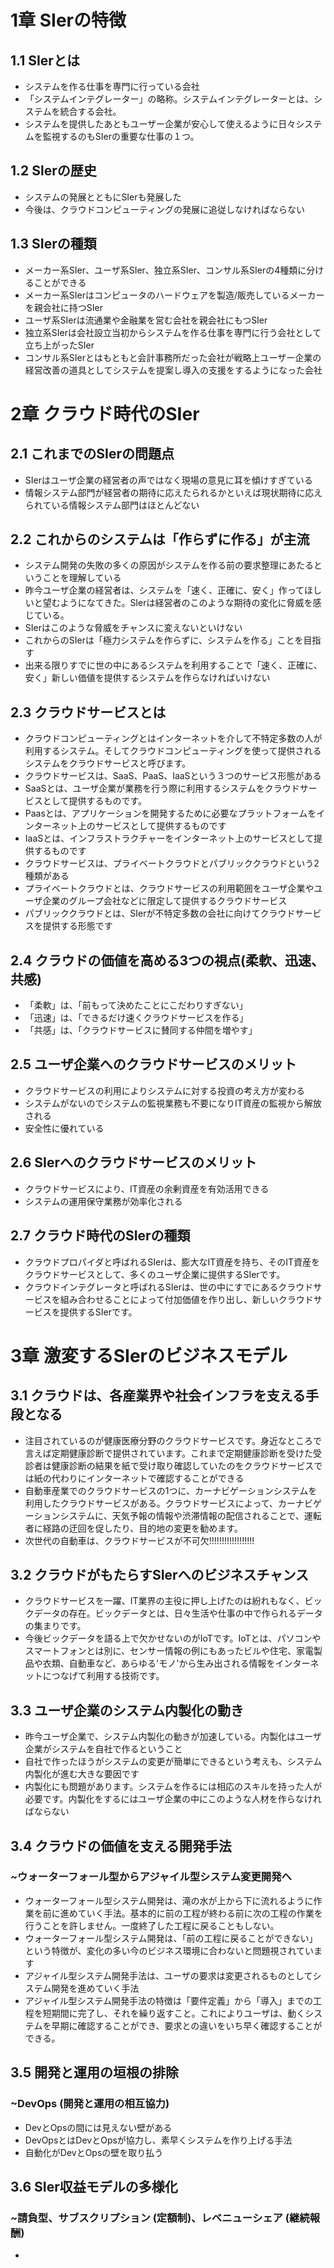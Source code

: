 #  1章 SIerの特徴

## 1.1 SIerとは

- システムを作る仕事を専門に行っている会社
- 「システムインテグレーター」の略称。システムインテグレーターとは、システムを統合する会社。
- システムを提供したあともユーザー企業が安心して使えるように日々システムを監視するのもSIerの重要な仕事の１つ。

## 1.2 Slerの歴史

- システムの発展とともにSIerも発展した
- 今後は、クラウドコンピューティングの発展に追従しなければならない

## 1.3 SIerの種類

- メーカー系SIer、ユーザ系SIer、独立系SIer、コンサル系SIerの4種類に分けることができる
- メーカー系SIerはコンピュータのハードウェアを製造/販売しているメーカーを親会社に持つSIer
- ユーザ系SIerは流通業や金融業を営む会社を親会社にもつSIer
- 独立系SIerは会社設立当初からシステムを作る仕事を専門に行う会社として立ち上がったSIer
- コンサル系SIerとはもともと会計事務所だった会社が戦略上ユーザー企業の経営改善の道具としてシステムを提案し導入の支援をするようになった会社

# 2章 クラウド時代のSIer

## 2.1 これまでのSIerの問題点

- SIerはユーザ企業の経営者の声ではなく現場の意見に耳を傾けすぎている
- 情報システム部門が経営者の期待に応えたられるかといえば現状期待に応えられている情報システム部門はほとんどない

## 2.2 これからのシステムは「作らずに作る」が主流

- システム開発の失敗の多くの原因がシステムを作る前の要求整理にあたるということを理解している
- 昨今ユーザ企業の経営者は、システムを「速く、正確に、安く」作ってほしいと望むようになてきた。SIerは経営者のこのような期待の変化に脅威を感じている。
- SIerはこのような脅威をチャンスに変えないといけない
- これからのSIerは「極力システムを作らずに、システムを作る」ことを目指す
- 出来る限りすでに世の中にあるシステムを利用することで「速く、正確に、安く」新しい価値を提供するシステムを作らなければいけない

## 2.3 クラウドサービスとは

- クラウドコンピューティングとはインターネットを介して不特定多数の人が利用するシステム。そしてクラウドコンピューティングを使って提供されるシステムをクラウドサービスと呼びます。
- クラウドサービスは、SaaS、PaaS、IaaSという３つのサービス形態がある
- SaaSとは、ユーザ企業が業務を行う際に利用するシステムをクラウドサービスとして提供するものです。
- Paasとは、アプリケーションを開発するために必要なプラットフォームをインターネット上のサービスとして提供するものです
- IaaSとは、インフラストラクチャーをインターネット上のサービスとして提供するものです
- クラウドサービスは、プライベートクラウドとパブリッククラウドという2種類がある
- プライベートクラウドとは、クラウドサービスの利用範囲をユーザ企業やユーザ企業のグループ会社などに限定して提供するクラウドサービス
- パブリッククラウドとは、SIerが不特定多数の会社に向けてクラウドサービスを提供する形態です

## 2.4 クラウドの価値を高める3つの視点(柔軟、迅速、共感)

- 「柔軟」は、「前もって決めたことにこだわりすぎない」
- 「迅速」は、「できるだけ速くクラウドサービスを作る」
- 「共感」は、「クラウドサービスに賛同する仲間を増やす」

## 2.5 ユーザ企業へのクラウドサービスのメリット

- クラウドサービスの利用によりシステムに対する投資の考え方が変わる
- システムがないのでシステムの監視業務も不要になりIT資産の監視から解放される
- 安全性に優れている

## 2.6 SIerへのクラウドサービスのメリット

- クラウドサービスにより、IT資産の余剰資産を有効活用できる
- システムの運用保守業務が効率化される

## 2.7 クラウド時代のSIerの種類

- クラウドプロパイダと呼ばれるSIerは、膨大なIT資産を持ち、そのIT資産をクラウドサービスとして、多くのユーザ企業に提供するSIerです。
- クラウドインテグレータと呼ばれるSIerは、世の中にすでにあるクラウドサービスを組み合わせることによって付加価値を作り出し、新しいクラウドサービスを提供するSIerです。

# 3章 激変するSIerのビジネスモデル

## 3.1 クラウドは、各産業界や社会インフラを支える手段となる

- 注目されているのが健康医療分野のクラウドサービスです。身近なところで言えば定期健康診断で提供されています。これまで定期健康診断を受けた受診者は健康診断の結果を紙で受け取り確認していたのをクラウドサービスでは紙の代わりにインターネットで確認することができる
- 自動車産業でのクラウドサービスの1つに、カーナビゲーションシステムを利用したクラウドサービスがある。クラウドサービスによって、カーナビゲーションシステムに、天気予報の情報や渋滞情報の配信されることで、運転者に経路の迂回を促したり、目的地の変更を勧めます。
- 次世代の自動車は、クラウドサービスが不可欠!!!!!!!!!!!!!!!!!!

## 3.2 クラウドがもたらすSIerへのビジネスチャンス

- クラウドサービスを一躍、IT業界の主役に押し上げたのは紛れもなく、ビックデータの存在。ビックデータとは、日々生活や仕事の中で作られるデータの集まりです。
- 今後ビックデータを語る上で欠かせないのがIoTです。IoTとは、パソコンやスマートフォンとは別に、センサー情報の例にもあったビルや住宅、家電製品や衣類、自動車など、あらゆる'モノ'から生み出される情報をインターネットにつなげて利用する技術です。

## 3.3 ユーザ企業のシステム内製化の動き

- 昨今ユーザ企業で、システム内製化の動きが加速している。内製化はユーザ企業がシステムを自社で作るということ
- 自社で作ったほうがシステムの変更が簡単にできるという考えも、システム内製化が進む大きな要因です
- 内製化にも問題があります。システムを作るには相応のスキルを持った人が必要です。内製化をするにはユーザ企業の中にこのような人材を作らなければならない

## 3.4 クラウドの価値を支える開発手法
### ~ウォーターフォール型からアジャイル型システム変更開発へ

- ウォーターフォール型システム開発は、滝の水が上から下に流れるように作業を前に進めていく手法。基本的に前の工程が終わる前に次の工程の作業を行うことを許しません。一度終了した工程に戻ることもしない。
- ウォーターフォール型システム開発は、「前の工程に戻ることができない」という特徴が、変化の多い今のビジネス環境に合わないと問題視されています
- アジャイル型システム開発手法は、ユーザの要求は変更されるものとしてシステム開発を進めていく手法
- アジャイル型システム開発手法の特徴は「要件定義」から「導入」までの工程を短期間に完了し、それを繰り返すこと。これによりユーザは、動くシステムを早期に確認することができ、要求との違いをいち早く確認することができる。

## 3.5 開発と運用の垣根の排除
### ~DevOps (開発と運用の相互協力)

- DevとOpsの間には見えない壁がある
- DevOpsとはDevとOpsが協力し、素早くシステムを作り上げる手法
- 自動化がDevとOpsの壁を取り払う

## 3.6 SIer収益モデルの多様化
### ~請負型、サブスクリプション (定額制)、レベニューシェア (継続報酬)

- 
